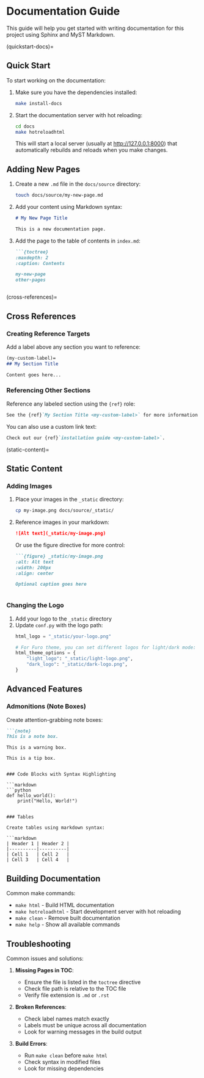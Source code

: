 # Documentation Guide

This guide will help you get started with writing documentation for this project using Sphinx and MyST Markdown.

(quickstart-docs)=
## Quick Start

To start working on the documentation:

1. Make sure you have the dependencies installed:
   ```bash
   make install-docs
   ```

2. Start the documentation server with hot reloading:
   ```bash
   cd docs
   make hotreloadhtml
   ```
   This will start a local server (usually at http://127.0.0.1:8000) that automatically rebuilds and reloads when you make changes.

## Adding New Pages

1. Create a new `.md` file in the `docs/source` directory:
   ```bash
   touch docs/source/my-new-page.md
   ```

2. Add your content using Markdown syntax:
   ```markdown
   # My New Page Title

   This is a new documentation page.
   ```

3. Add the page to the table of contents in `index.md`:
   ```markdown
   ```{toctree}
   :maxdepth: 2
   :caption: Contents

   my-new-page
   other-pages
   ```
   ```

(cross-references)=
## Cross References

### Creating Reference Targets

Add a label above any section you want to reference:

```markdown
(my-custom-label)=
## My Section Title

Content goes here...
```

### Referencing Other Sections

Reference any labeled section using the `{ref}` role:

```markdown
See the {ref}`My Section Title <my-custom-label>` for more information.
```

You can also use a custom link text:
```markdown
Check out our {ref}`installation guide <my-custom-label>`.
```

(static-content)=
## Static Content

### Adding Images

1. Place your images in the `_static` directory:
   ```bash
   cp my-image.png docs/source/_static/
   ```

2. Reference images in your markdown:
   ```markdown
   ![Alt text](_static/my-image.png)
   ```

   Or use the figure directive for more control:
   ```markdown
   ```{figure} _static/my-image.png
   :alt: Alt text
   :width: 200px
   :align: center
   
   Optional caption goes here
   ```
   ```

### Changing the Logo

1. Add your logo to the `_static` directory
2. Update `conf.py` with the logo path:
   ```python
   html_logo = "_static/your-logo.png"
   
   # For Furo theme, you can set different logos for light/dark mode:
   html_theme_options = {
       "light_logo": "_static/light-logo.png",
       "dark_logo": "_static/dark-logo.png",
   }
   ```

## Advanced Features

### Admonitions (Note Boxes)

Create attention-grabbing note boxes:

```markdown
```{note}
This is a note box.
```

```{warning}
This is a warning box.
```

```{tip}
This is a tip box.
```
```

### Code Blocks with Syntax Highlighting

```markdown
```python
def hello_world():
    print("Hello, World!")
```
```

### Tables

Create tables using markdown syntax:

```markdown
| Header 1 | Header 2 |
|----------|----------|
| Cell 1   | Cell 2   |
| Cell 3   | Cell 4   |
```

## Building Documentation

Common make commands:

- `make html` - Build HTML documentation
- `make hotreloadhtml` - Start development server with hot reloading
- `make clean` - Remove built documentation
- `make help` - Show all available commands

## Troubleshooting

Common issues and solutions:

1. **Missing Pages in TOC**:
   - Ensure the file is listed in the `toctree` directive
   - Check file path is relative to the TOC file
   - Verify file extension is `.md` or `.rst`

2. **Broken References**:
   - Check label names match exactly
   - Labels must be unique across all documentation
   - Look for warning messages in the build output

3. **Build Errors**:
   - Run `make clean` before `make html`
   - Check syntax in modified files
   - Look for missing dependencies
